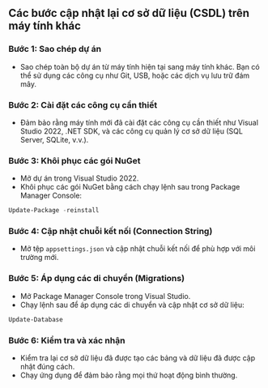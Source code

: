 
## Các bước cập nhật lại cơ sở dữ liệu (CSDL) trên máy tính khác

### Bước 1: Sao chép dự án
- Sao chép toàn bộ dự án từ máy tính hiện tại sang máy tính khác. Bạn có thể sử dụng các công cụ như Git, USB, hoặc các dịch vụ lưu trữ đám mây.

### Bước 2: Cài đặt các công cụ cần thiết
- Đảm bảo rằng máy tính mới đã cài đặt các công cụ cần thiết như Visual Studio 2022, .NET SDK, và các công cụ quản lý cơ sở dữ liệu (SQL Server, SQLite, v.v.).

### Bước 3: Khôi phục các gói NuGet
- Mở dự án trong Visual Studio 2022.
- Khôi phục các gói NuGet bằng cách chạy lệnh sau trong Package Manager Console:

```powershell
Update-Package -reinstall
```

### Bước 4: Cập nhật chuỗi kết nối (Connection String)
- Mở tệp `appsettings.json` và cập nhật chuỗi kết nối để phù hợp với môi trường mới.

### Bước 5: Áp dụng các di chuyển (Migrations)
- Mở Package Manager Console trong Visual Studio.
- Chạy lệnh sau để áp dụng các di chuyển và cập nhật cơ sở dữ liệu:

```powershell
Update-Database
```

### Bước 6: Kiểm tra và xác nhận
- Kiểm tra lại cơ sở dữ liệu đã được tạo các bảng và dữ liệu đã được cập nhật đúng cách.
- Chạy ứng dụng để đảm bảo rằng mọi thứ hoạt động bình thường.
```
